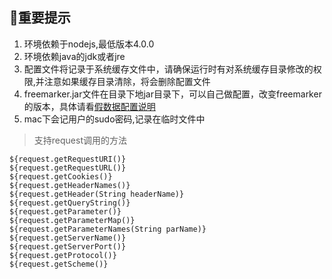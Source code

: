 ## 重要提示
1. 环境依赖于nodejs,最低版本4.0.0
2. 环境依赖java的jdk或者jre
3. 配置文件将记录于系统缓存文件中，请确保运行时有对系统缓存目录修改的权限,并注意如果缓存目录清除，将会删除配置文件
4. freemarker.jar文件在目录下地jar目录下，可以自己做配置，改变freemarker的版本，具体请看[假数据配置说明](mock.md)
5. mac下会记用户的sudo密码,记录在临时文件中

> 支持request调用的方法
``` freemarker
${request.getRequestURI()}
${request.getRequestURL()}
${request.getCookies()}
${request.getHeaderNames()}
${request.getHeader(String headerName)}
${request.getQueryString()}
${request.getParameter()}
${request.getParameterMap()}
${request.getParameterNames(String parName)}
${request.getServerName()}
${request.getServerPort()}
${request.getProtocol()}
${request.getScheme()}

```
